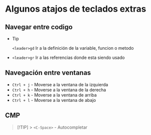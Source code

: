 # Algunos atajos de teclados extras

## Navegar entre codigo

- > [!TIP]
  > `<leader>gd` Ir a la definición de la variable, funcion o metodo

- `<leader>gr` Ir a las referencias donde esta siendo usado

## Navegación entre ventanas

- `Ctrl + j` - Moverse a la ventana de la izquierda
- `Ctrl + h` - Moverse a la ventana de la derecha
- `Ctrl + k` - Moverse a la ventana de arriba
- `Ctrl + l` - Moverse a la ventana de abajo

## CMP

> [!TIP] > `<C-Space>` - Autocompletar

